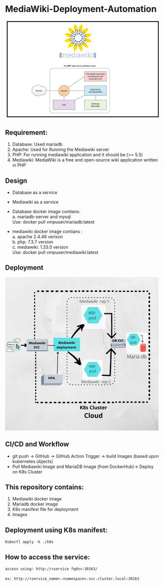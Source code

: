 # MediaWiki-Deployment-Automation

![](images/mediawiki.PNG)                                            

Requirement:
------------
1. Database: Used mariadb
2. Apache: Used for Running the Mediawiki server 
3. PHP: For running mediawiki application and it should be (>= 5.5) 
4. Mediawiki: MediaWiki is a free and open-source wiki application written in PHP

Design
-------
  - Database as a service
  - Mediawiki as a service
  
  - Database docker image contians:                                                                                                                       
      a. mariadb-server and mysql                                                                                             
      Use: docker pull vmpuser/mariadb:latest    
      
  - mediawiki docker image contians :                                                                                                    
      a. apache 2.4.46 verison                                                                                                                 
      b. php: 7.3.7 version                                                                                                                 
      c. mediawiki: 1.33.0 version                                                                                                                 
      Use: docker pull vmpuser/mediawiki:latest       
      
      
Deployment
----------
 ![](images/Mediawiki%20SVC.jpg) 
 

CI/CD and Workflow
------------------
  - git push -> GitHub -> GitHub Action Trigger -> build Images (based upon kubernetes objects)
  - Pull Mediawiki Image and MariaDB Image (from DockerHub)-> Deploy on K8s Cluster

 
This repository contains:
--------------------------- 
  1. Mediawiki docker image
  2. Mariadb docker image
  3. K8s manifest file for deployment
  4. Images

Deployment using K8s manifest:
------------------------------
    Kubectl apply -k ./k8s

How to access the service:
--------------------------
    access using: http://<service fqdn>:30163/
    
    ex: http://<service_name>.<namespace>.svc.cluster.local:30163
